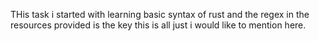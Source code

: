 THis task i started with learning basic syntax of rust and the regex in the resources provided is the key this is all just i would like to mention here.

